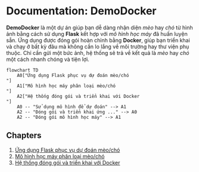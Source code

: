 # Documentation: DemoDocker

**DemoDocker** là một dự án giúp bạn dễ dàng nhận diện *mèo* hay *chó* từ hình ảnh bằng cách sử dụng **Flask** kết hợp với *mô hình học máy* đã huấn luyện sẵn. Ứng dụng được đóng gói hoàn chỉnh bằng **Docker**, giúp bạn triển khai và chạy ở bất kỳ đâu mà không cần lo lắng về môi trường hay thư viện phụ thuộc. Chỉ cần gửi một bức ảnh, hệ thống sẽ trả về kết quả là *mèo* hay *chó* một cách nhanh chóng và tiện lợi.


```mermaid
flowchart TD
    A0["Ứng dụng Flask phục vụ dự đoán mèo/chó
"]
    A1["Mô hình học máy phân loại mèo/chó
"]
    A2["Hệ thống đóng gói và triển khai với Docker
"]
    A0 -- "Sử dụng mô hình để dự đoán" --> A1
    A2 -- "Đóng gói và triển khai ứng ..." --> A0
    A2 -- "Đóng gói mô hình học máy" --> A1
```

## Chapters

1. [Ứng dụng Flask phục vụ dự đoán mèo/chó
](01_ứng_dụng_flask_phục_vụ_dự_đoán_mèo_chó_.md)
2. [Mô hình học máy phân loại mèo/chó
](02_mô_hình_học_máy_phân_loại_mèo_chó_.md)
3. [Hệ thống đóng gói và triển khai với Docker
](03_hệ_thống_đóng_gói_và_triển_khai_với_docker_.md)
